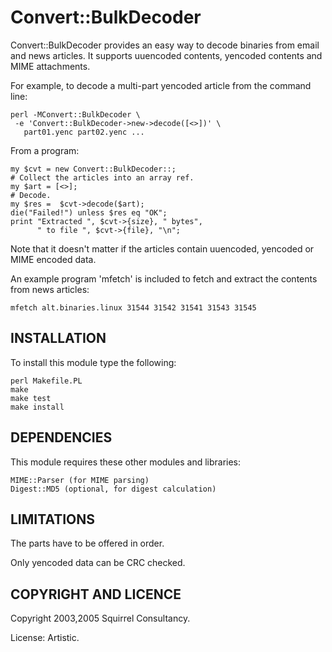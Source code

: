 # Convert::BulkDecoder

Convert::BulkDecoder provides an easy way to decode binaries from 
email and news articles. It supports uuencoded contents, yencoded
contents and MIME attachments.

For example, to decode a multi-part yencoded article from the
command line:

    perl -MConvert::BulkDecoder \
     -e 'Convert::BulkDecoder->new->decode([<>])' \
       part01.yenc part02.yenc ...

From a program:

    my $cvt = new Convert::BulkDecoder::;
    # Collect the articles into an array ref.
    my $art = [<>];
    # Decode.
    my $res =  $cvt->decode($art);
    die("Failed!") unless $res eq "OK";
    print "Extracted ", $cvt->{size}, " bytes",
          " to file ", $cvt->{file}, "\n";

Note that it doesn't matter if the articles contain uuencoded,
yencoded or MIME encoded data.

An example program 'mfetch' is included to fetch and extract
the contents from news articles:

    mfetch alt.binaries.linux 31544 31542 31541 31543 31545

## INSTALLATION

To install this module type the following:

    perl Makefile.PL
    make
    make test
    make install

## DEPENDENCIES

This module requires these other modules and libraries:

    MIME::Parser (for MIME parsing)
    Digest::MD5 (optional, for digest calculation)

## LIMITATIONS

The parts have to be offered in order.

Only yencoded data can be CRC checked.

## COPYRIGHT AND LICENCE

Copyright 2003,2005 Squirrel Consultancy.

License: Artistic.

